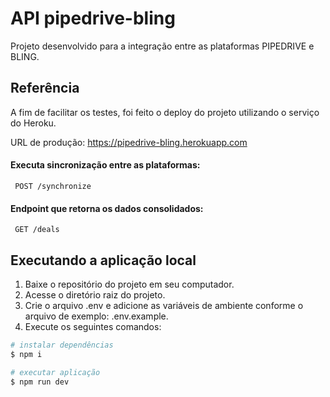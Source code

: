 # API pipedrive-bling

Projeto desenvolvido para a integração entre as plataformas PIPEDRIVE e BLING.

## Referência

A fim de facilitar os testes, foi feito o deploy do projeto utilizando o serviço do Heroku.

URL de produção: https://pipedrive-bling.herokuapp.com

#### Executa sincronização entre as plataformas:

```http
 POST /synchronize
```

#### Endpoint que retorna os dados consolidados:

```http
 GET /deals
```

## Executando a aplicação local

1. Baixe o repositório do projeto em seu computador.
2. Acesse o diretório raiz do projeto.
3. Crie o arquivo .env e adicione as variáveis de ambiente conforme o arquivo de exemplo: .env.example.
4. Execute os seguintes comandos:

```bash
# instalar dependências
$ npm i

# executar aplicação
$ npm run dev
```
